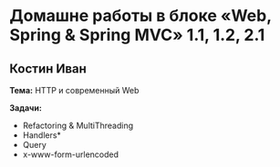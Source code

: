 # Домашне работы в блоке «Web, Spring & Spring MVC» 1.1, 1.2, 2.1
## Костин Иван

**Тема:** HTTP и современный Web

**Задачи:**
* Refactoring & MultiThreading
* Handlers*
* Query
* x-www-form-urlencoded

